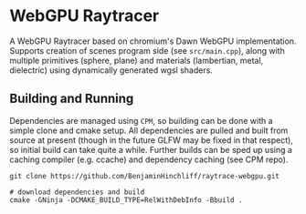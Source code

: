 # WebGPU Raytracer

A WebGPU Raytracer based on chromium's Dawn WebGPU implementation. Supports creation of
scenes program side (see `src/main.cpp`), along with multiple primitives
(sphere, plane) and materials (lambertian, metal, dielectric) using dynamically
generated wgsl shaders.

## Building and Running

Dependencies are managed using `CPM`, so building can be done with a simple
clone and cmake setup. All dependencies are pulled and built from source at
present (though in the future GLFW may be fixed in that respect), so initial
build can take quite a while. Further builds can be sped up using a caching
compiler (e.g. ccache) and dependency caching (see CPM repo).

```shell
git clone https://github.com/BenjaminHinchliff/raytrace-webgpu.git

# download dependencies and build
cmake -GNinja -DCMAKE_BUILD_TYPE=RelWithDebInfo -Bbuild .
```
